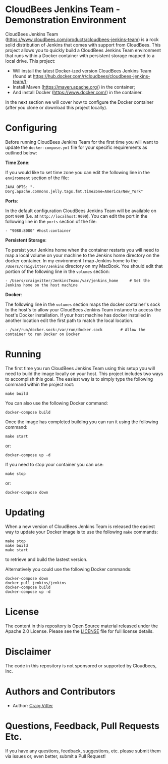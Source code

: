 # CloudBees Jenkins Team - Demonstration Environment

CloudBees Jenkins Team (https://www.cloudbees.com/products/cloudbees-jenkins-team) is a rock solid distribution of Jenkins that comes with support from CloudBees. This project allows you to quickly build a CloudBees Jenkins Team environment that runs within a Docker container with persistent storage mapped to a local drive. This project:

* Will install the latest Docker-ized version CloudBees Jenkins Team (found at https://hub.docker.com/r/cloudbees/cloudbees-jenkins-team/); 
* Install Maven (https://maven.apache.org/) in the container;
* And install Docker (https://www.docker.com/) in the container.

In the next section we will cover how to configure the Docker container (after you clone or download this project locally).

# Configuring

Before running CloudBees Jenkins Team for the first time you will want to update the ``docker-compose.yml`` file for your specific requirements as outlined below:

**Time Zone**:

If you would like to set time zone you can edit the following line in the ``environment`` section of the file:

`` JAVA_OPTS: "-Dorg.apache.commons.jelly.tags.fmt.timeZone=America/New_York" ``

**Ports**:

In the default configuration CloudBees Jenkins Team will be available on port ``9090`` (i.e. at ``http://localhost:9090``). You can edit the port in the following line in the ``ports`` section of the file:

`` - "9080:8080" #host:container ``

**Persistent Storage**: 

To persist your Jenkins home when the container restarts you will need to map a local volume on your machine to the Jenkins home directory on the docker container. In my environment I map Jenkins home to the ``/Users/craigvitter/Jenkins`` directory on my MacBook. You should edit that portion of the following line in the ``volumes`` section:

`` - /Users/craigvitter/JenkinsTeam:/var/jenkins_home     # Set the Jenkins home on the host machine ``

**Docker**:

The following line in the ``volumes`` section maps the docker container's sock to the host's to allow your CloudBees Jenkins Team instance to access the host's Docker installation. If your host machine has docker installed in another location edit the first path to match the local location.

`` - /var/run/docker.sock:/var/run/docker.sock        # Allow the container to run Docker on Docker ``

# Running

The first time you run CloudBees Jenkins Team using this setup you will need to build the image locally on your host. This project includes two ways to accomplish this goal. The easiest way is to simply type the following command within the project root:

``make build``

You can also use the following Docker command:

``docker-compose build``

Once the image has completed building you can run it using the following command:

``make start``

or:

``docker-compose up -d``

If you need to stop your container you can use:

``make stop``

or:

``docker-compose down`` 

# Updating

When a new version of CloudBees Jenkins Team is released the easiest way to update your Docker image is to use the following ``make`` commands:

```
make stop
make build
make start
```

to retrieve and build the lastest version.

Alternatively you could use the following Docker commands:

```
docker-compose down
docker pull jenkins/jenkins
docker-compose build
docker-compose up -d
```

# License

The content in this repository is Open Source material released under the Apache 2.0 License. Please see the [LICENSE](LICENSE) file for full license details.

# Disclaimer

The code in this repository is not sponsored or supported by Cloudbees, Inc.

# Authors and Contributors 

* Author: [Craig Vitter](https://github.com/cvitter)
 
# Questions, Feedback, Pull Requests Etc.

If you have any questions, feedback, suggestions, etc. please submit them via issues or, even better, submit a Pull Request!
 
